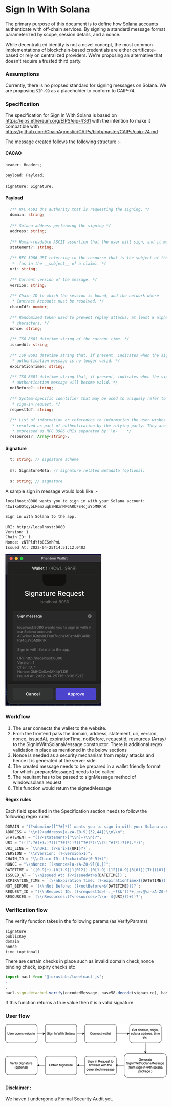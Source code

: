 # Sign In With Solana

The primary purpose of this document is to define how Solana accounts authenticate with off-chain services. By signing a standard message format parameterized by scope, session details, and a nonce.

While decentralized identity is not a novel concept, the most common implementations of blockchain-based credentials are either certificate-based or rely on centralized providers. We're proposing an alternative that doesn't require a trusted third party.

### Assumptions

Currently, there is no propsed standard for signing messages on Solana. We are proposing `SIP-99` as a placeholder to conform to CAIP-74.

### Specification

The specification for Sign In With Solana is based on https://eips.ethereum.org/EIPS/eip-4361 with the intention to make it compatible with https://github.com/ChainAgnostic/CAIPs/blob/master/CAIPs/caip-74.md

The message created follows the following structure :-

#### CACAO

```ts
header: Headers;

payload: Payload;

signature: Signature;
```

#### Payload

```ts
  /** RFC 4501 dns authority that is requesting the signing. */
  domain: string;

  /** Solana address performing the signing */
  address: string;

  /** Human-readable ASCII assertion that the user will sign, and it must not contain newline characters. */
  statement?: string;

  /** RFC 3986 URI referring to the resource that is the subject of the signing
   *  (as in the __subject__ of a claim). */
  uri: string;

  /** Current version of the message. */
  version: string;

  /** Chain ID to which the session is bound, and the network where
   * Contract Accounts must be resolved. */
  chainId?: number;

  /** Randomized token used to prevent replay attacks, at least 8 alphanumeric
   * characters. */
  nonce: string;

  /** ISO 8601 datetime string of the current time. */
  issuedAt: string;

  /** ISO 8601 datetime string that, if present, indicates when the signed
   * authentication message is no longer valid. */
  expirationTime?: string;

  /** ISO 8601 datetime string that, if present, indicates when the signed
   * authentication message will become valid. */
  notBefore?: string;

  /** System-specific identifier that may be used to uniquely refer to the
   * sign-in request. */
  requestId?: string;

  /** List of information or references to information the user wishes to have
   * resolved as part of authentication by the relying party. They are
   * expressed as RFC 3986 URIs separated by `\n- `. */
  resources?: Array<string>;
```

#### Signature

```ts
  t: string; // signature scheme

  m?: SignatureMeta; // signature related metadata (optional)

  s: string; // signature
```

A sample sign in message would look like :-

```
localhost:8080 wants you to sign in with your Solana account:
4Cw1koUQtqybLFem7uqhzMBznMPGARbFS4cjaYbM9RnR

Sign in with Solana to the app.

URI: http://localhost:8080
Version: 1
Chain ID: 1
Nonce: zNTPldYfb8ESmhPmL
Issued At: 2022-04-25T14:51:12.040Z
```

![Screenshot here](SIWS.png)

### Workflow

1. The user connects the wallet to the website.
2. From the frontend pass the domain, address, statement, uri, version, nonce, issuedAt, expirationTime, notBefore, requestId, resources (Array) to the SignInWithSolanaMessage constructor. There is additional regex validation in place as mentioned in the below sections
3. Nonce is needed as a security mechanism from replay attacks and hence it is generated at the server side.
4. The created message needs to be prepared in a wallet friendly format for which <message>.prepareMessage() needs to be called
5. The resultant has to be passed to signMessage method of window.solana.request
6. This function would return the signedMessage

#### Regex rules

Each field specified in the Specification section needs to follow the following regex rules

```js
DOMAIN = "(?<domain>([^?#]*)) wants you to sign in with your Solana account:";
ADDRESS = "\\n(?<address>[a-zA-Z0-9]{32,44})\\n\\n";
STATEMENT = "((?<statement>[^\\n]+)\\n)?";
URI = "(([^:?#]+):)?(([^?#]*))?([^?#]*)(\\?([^#]*))?(#(.*))";
URI_LINE = `\\nURI: (?<uri>${URI}?)`;
VERSION = "\\nVersion: (?<version>1)";
CHAIN_ID = "\\nChain ID: (?<chainId>[0-9]+)";
NONCE = "\\nNonce: (?<nonce>[a-zA-Z0-9]{8,})";
DATETIME = `([0-9]+)-(0[1-9]|1[012])-(0[1-9]|[12][0-9]|3[01])[Tt]([01][0-9]|2[0-3]):([0-5][0-9]):([0-5][0-9]|60)(.[0-9]+)?(([Zz])|([+|-]([01][0-9]|2[0-3]):[0-5][0-9]))`;
ISSUED_AT = `\\nIssued At: (?<issuedAt>${DATETIME})`;
EXPIRATION_TIME = `(\\nExpiration Time: (?<expirationTime>${DATETIME}))?`;
NOT_BEFORE = `(\\nNot Before: (?<notBefore>${DATETIME}))?`;
REQUEST_ID = "(\\nRequest ID: (?<requestId>[-._~!$&'()*+,;=:@%a-zA-Z0-9]*))?";
RESOURCES = `(\\nResources:(?<resources>(\\n- ${URI}?)+))?`;
```

### Verification flow

The verify function takes in the following params (as VerifyParams)

```
signature
publicKey
domain
nonce
time (optional)
```

There are certain checks in place such as invalid domain check,nonce binding check, expiry checks etc

```js
import nacl from "@toruslabs/tweetnacl-js";
.
.
nacl.sign.detached.verify(encodedMessage, base58.decode(signature), base58.decode(publicKey))
```

If this function returns a true value then it is a valid signature

### User flow

![Userflow](userflow.png)

#### Disclaimer :

We haven't undergone a Formal Security Audit yet.
